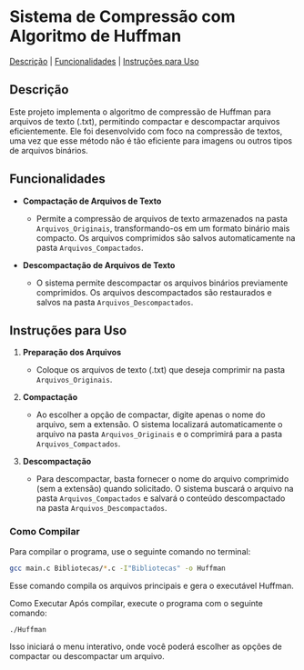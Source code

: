 # Sistema de Compressão com Algoritmo de Huffman
[Descrição](#descrição) | [Funcionalidades](#funcionalidades) | [Instruções para Uso](#instruções-para-uso)

## Descrição
Este projeto implementa o algoritmo de compressão de Huffman para arquivos de texto (.txt), permitindo compactar e descompactar arquivos eficientemente. Ele foi desenvolvido com foco na compressão de textos, uma vez que esse método não é tão eficiente para imagens ou outros tipos de arquivos binários.

## Funcionalidades
- **Compactação de Arquivos de Texto**  
  - Permite a compressão de arquivos de texto armazenados na pasta `Arquivos_Originais`, transformando-os em um formato binário mais compacto. Os arquivos comprimidos são salvos automaticamente na pasta `Arquivos_Compactados`.

- **Descompactação de Arquivos de Texto**  
  - O sistema permite descompactar os arquivos binários previamente comprimidos. Os arquivos descompactados são restaurados e salvos na pasta `Arquivos_Descompactados`.

## Instruções para Uso
1. **Preparação dos Arquivos**  
   - Coloque os arquivos de texto (.txt) que deseja comprimir na pasta `Arquivos_Originais`.
   
2. **Compactação**  
   - Ao escolher a opção de compactar, digite apenas o nome do arquivo, sem a extensão. O sistema localizará automaticamente o arquivo na pasta `Arquivos_Originais` e o comprimirá para a pasta `Arquivos_Compactados`.

3. **Descompactação**  
   - Para descompactar, basta fornecer o nome do arquivo comprimido (sem a extensão) quando solicitado. O sistema buscará o arquivo na pasta `Arquivos_Compactados` e salvará o conteúdo descompactado na pasta `Arquivos_Descompactados`.

### Como Compilar
Para compilar o programa, use o seguinte comando no terminal:
```bash
gcc main.c Bibliotecas/*.c -I"Bibliotecas" -o Huffman
```
Esse comando compila os arquivos principais e gera o executável Huffman.

Como Executar
Após compilar, execute o programa com o seguinte comando:
```bash
./Huffman
```
Isso iniciará o menu interativo, onde você poderá escolher as opções de compactar ou descompactar um arquivo.
